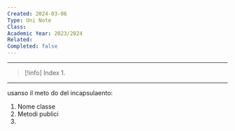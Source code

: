 ```yaml
---
Created: 2024-03-06
Type: Uni Note
Class: 
Academic Year: 2023/2024
Related: 
Completed: false
---
```

---

>[!info] Index
>1. 

---
usanso il meto do del incapsulaento:
1. Nome classe
2. Metodi publici
3. 